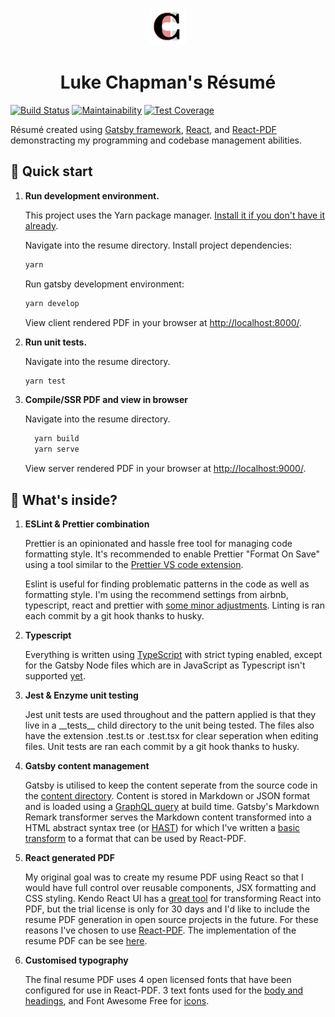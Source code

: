 <p align="center">
  <img alt="Gatsby" src="/src/images/chappo-icon.png" width="60" />
</p>
<h1 align="center">
  Luke Chapman's Résumé
</h1>

[![Build Status](https://travis-ci.org/lukeggchapman/resume.svg?branch=master)](https://travis-ci.org/lukeggchapman/resume)
[![Maintainability](https://api.codeclimate.com/v1/badges/9b5a073c72ef6a2c6b04/maintainability)](https://codeclimate.com/github/lukeggchapman/resume/maintainability)
[![Test Coverage](https://api.codeclimate.com/v1/badges/9b5a073c72ef6a2c6b04/test_coverage)](https://codeclimate.com/github/lukeggchapman/resume/test_coverage)

Résumé created using [Gatsby framework](https://www.gatsbyjs.org/), [React](https://reactjs.org/), and [React-PDF](https://react-pdf.org) demonstracting my programming and codebase management abilities.

## :rocket: Quick start

1.  **Run development environment.**

    This project uses the Yarn package manager. [Install it if you don't have it already](https://yarnpkg.com/en/docs/install).

    Navigate into the resume directory.
    Install project dependencies:

    ```sh
    yarn
    ```

    Run gatsby development environment:

    ```sh
    yarn develop
    ```

    View client rendered PDF in your browser at [http://localhost:8000/](http://localhost:8000/).

2.  **Run unit tests.**

    Navigate into the resume directory.

    ```sh
    yarn test
    ```

3.  **Compile/SSR PDF and view in browser**

    Navigate into the resume directory.

    ```sh
      yarn build
      yarn serve
    ```

    View server rendered PDF in your browser at [http://localhost:9000/](http://localhost:9000/).

## :microscope: What's inside?

1.  **ESLint & Prettier combination**

    Prettier is an opinionated and hassle free tool for managing code formatting style. It's recommended to enable Prettier "Format On Save" using a tool similar to the [Prettier VS code extension](https://marketplace.visualstudio.com/items?itemName=esbenp.prettier-vscode).

    Eslint is useful for finding problematic patterns in the code as well as formatting style. I'm using the recommend settings from airbnb, typescript, react and prettier with [some minor adjustments](.eslintrc.js).
    Linting is ran each commit by a git hook thanks to husky.

2.  **Typescript**

    Everything is written using [TypeScript](https://www.typescriptlang.org/) with strict typing enabled, except for the Gatsby Node files which are in JavaScript as Typescript isn't supported [yet](https://github.com/gatsbyjs/gatsby/issues/13436).

3.  **Jest & Enzyme unit testing**

    Jest unit tests are used throughout and the pattern applied is that they live in a \_\_tests\_\_ child directory to the unit being tested. The files also have the extension .test.ts or .test.tsx for clear seperation when editing files.
    Unit tests are ran each commit by a git hook thanks to husky.

4.  **Gatsby content management**

    Gatsby is utilised to keep the content seperate from the source code in the [content directory](content). Content is stored in Markdown or JSON format and is loaded using a [GraphQL query](src/components/ResumePDF/ResumePDF.tsx) at build time. Gatsby's Markdown Remark transformer serves the Markdown content transformed into a HTML abstract syntax tree (or [HAST](https://github.com/syntax-tree/hast)) for which I've written a [basic transform](src/utils/hastToPDF/hastToPDF.tsx) to a format that can be used by React-PDF.

5.  **React generated PDF**

    My original goal was to create my resume PDF using React so that I would have full control over reusable components, JSX formatting and CSS styling. Kendo React UI has a [great tool](https://www.telerik.com/kendo-react-ui/components/pdfprocessing/) for transforming React into PDF, but the trial license is only for 30 days and I'd like to include the resume PDF generation in open source projects in the future. For these reasons I've chosen to use [React-PDF](https://react-pdf.org/). The implementation of the resume PDF can be see [here](src/components/ResumePDF/components/Document.tsx).

6.  **Customised typography**

    The final resume PDF uses 4 open licensed fonts that have been configured for use in React-PDF. 3 text fonts used for the [body and headings](src/components/ResumePDF/components/typography/typography.ts), and Font Awesome Free for [icons](src/components/ResumePDF/components/typography/FAIcon.tsx).
